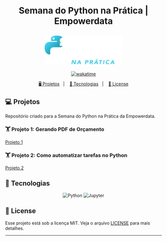 <h1 align="center">
  Semana do Python na Prática | Empowerdata
</h1>

<h2 align="center">
  <img src="./assets/logo.webp" width="250px">
</h2>

<p align="center">
  <a href="https://wakatime.com/badge/user/68660678-6b86-4b78-98df-f5f41a37e1bc/project/b561ad3e-a5e9-4de5-8c99-bd8db0e54426"><img src="https://wakatime.com/badge/user/68660678-6b86-4b78-98df-f5f41a37e1bc/project/b561ad3e-a5e9-4de5-8c99-bd8db0e54426.svg" alt="wakatime"></a>
</p>

<p align="center">
  <a href="#-projetos">🖥️ Projetos</a>&nbsp;&nbsp;&nbsp;|&nbsp;&nbsp;&nbsp;
  <a href="#-tecnologias">🚀 Tecnologias</a>&nbsp;&nbsp;&nbsp;|&nbsp;&nbsp;&nbsp;
  <a href="#-license">📝 License</a>
</p>

## 💻 Projetos

Repositório criado para a Semana do Python na Prática da Empowerdata.

### 🏋️ Projeto 1: Gerando PDF de Orçamento

[Projeto 1](./aula_1/projeto_01.py)

### 🏋️ Projeto 2: Como automatizar tarefas no Python

[Projeto 2](./aula_2/projeto_02.py)

## 🚀 Tecnologias

<p align="center">
    <img src="https://img.shields.io/static/v1?style=for-the-badge&message=Python&color=3776AB&logo=Python&logoColor=FFFFFF&label=" alt="Python" tittle="Python">
    <img src="https://img.shields.io/static/v1?style=for-the-badge&message=Jupyter&color=F37626&logo=Jupyter&logoColor=FFFFFF&label=" alt="Jupyter" tittle="Jupyter">
</p>

## 📝 License

Esse projeto está sob a licença MIT. Veja o arquivo [LICENSE](LICENSE) para mais detalhes.

---
